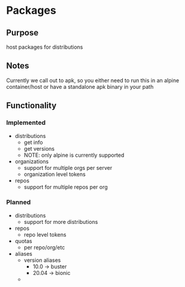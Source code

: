 # Packages

## Purpose

host packages for distributions

## Notes

Currently we call out to apk, so you either need to run this in an alpine container/host or have a
standalone apk binary in your path

## Functionality
### Implemented

* distributions
  * get info
  * get versions
  * NOTE: only alpine is currently supported
* organizations
  * support for multiple orgs per server
  * organization level tokens
* repos
  * support for multiple repos per org


### Planned

* distributions
  * support for more distributions
* repos
  * repo level tokens
* quotas
  * per repo/org/etc
* aliases
  * version aliases
    * 10.0 -> buster
    * 20.04 -> bionic
  *